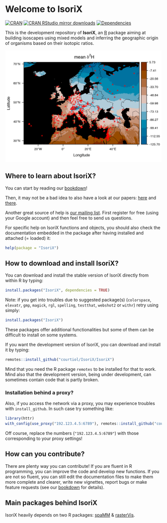 # Welcome to IsoriX
[![CRAN](http://www.r-pkg.org/badges/version/IsoriX)](https://cran.r-project.org/web/packages/IsoriX)
[![CRAN RStudio mirror downloads](http://cranlogs.r-pkg.org/badges/grand-total/IsoriX?color=brightgreen)](http://www.r-pkg.org/pkg/IsoriX)
[![Dependencies](https://tinyverse.netlify.com/badge/IsoriX)](https://cran.r-project.org/package=IsoriX)


This is the development repository of __IsoriX__, an [R](https://www.r-project.org/) package aiming at building isoscapes using mixed models and inferring the geographic origin of organisms based on their isotopic ratios.

![isoscape](.github/image/image_intro-.gif)


## Where to learn about IsoriX?
You can start by reading our [bookdown](https://bookdown.org/content/782/)!

Then, it may not be a bad idea to also have a look at our papers:
[here](https://www.biorxiv.org/content/early/2017/10/23/207662) and [there](https://www.elsevier.com/books/tracking-animal-migration-with-stable-isotopes/hobson/978-0-12-814723-8).

Another great source of help is [our mailing list](https://groups.google.com/g/IsoriX).
First register for free (using your Google account) and then feel free to send us questions.

For specific help on IsoriX functions and objects, you should also check the documentation embedded in the package after having installed and attached (= loaded) it:

```R
help(package = "IsoriX")
```


## How to download and install IsoriX?
You can download and install the stable version of IsoriX directly from within R by typing:

```R
install.packages("IsoriX", dependencies = TRUE)
```

Note: if you get into troubles due to suggested package(s) (`colorspace`, `elevatr`, `gmp`, `magick`, `rgl`, `spelling`, `testthat`, `webshot2` or `withr`) retry using simply:

```R
install.packages("IsoriX")
```

These packages offer additional functionalities but some of them can be difficult to install on some systems.

If you want the development version of IsoriX, you can download and install it by typing:

```R
remotes::install_github("courtiol/IsoriX/IsoriX")
```

Mind that you need the R package `remotes` to be installed for that to work. Mind also that the development version, being under development, can sometimes contain code that is partly broken.

### Installation behind a proxy?

Also, if you access the network via a proxy, you may experience troubles with ```install_github```. In such case try something like:

```R
library(httr)
with_config(use_proxy("192.123.4.5:6789"), remotes::install_github("courtiol/IsoriX/IsoriX"))
```

Off course, replace the numbers (`"192.123.4.5:6789"`) with those corresponding to your proxy settings!


## How can you contribute?
There are plenty way you can contribute! If you are fluent in R programming, you can improve the code and develop new functions. If you are not so fluent, you can still edit the documentation files to make them more complete and clearer, write new vignettes, report bugs or make feature requests (see our [bookdown](https://bookdown.org/content/782/) for details).


## Main packages behind IsoriX
IsoriX heavily depends on two R packages: [spaMM](https://gitlab.mbb.univ-montp2.fr/francois/spamm-ref) & [rasterVis](https://oscarperpinan.github.io/rastervis/).
